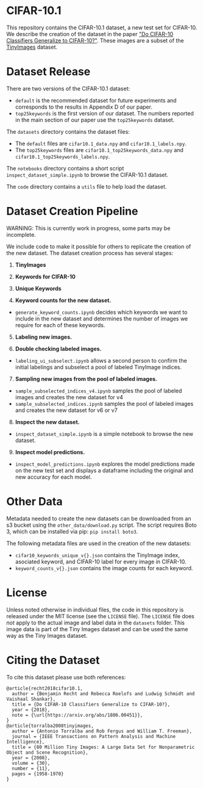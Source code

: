 # CIFAR-10.1
This repository contains the CIFAR-10.1 dataset, a new test set for CIFAR-10.
We describe the creation of the dataset in the paper ["Do CIFAR-10 Classifiers Generalize to CIFAR-10?"](https://arxiv.org/abs/1806.00451). 
These images are a subset of the [TinyImages](http://horatio.cs.nyu.edu/mit/tiny/data/index.html) dataset. 

# Dataset Release

There are two versions of the CIFAR-10.1 dataset:
- `default` is the recommended dataset for future experiments and corresponds to the results in Appendix D of our paper.
- `top25keywords` is the first version of our dataset. The numbers reported in the main section of our paper use the `top25keywords` dataset.

The `datasets` directory contains the dataset files:
- The `default` files are `cifar10.1_data.npy` and `cifar10.1_labels.npy`.
- The `top25keywords` files are `cifar10.1_top25keywords_data.npy` and `cifar10.1_top25keywords_labels.npy`.

The `notebooks` directory contains a short script `inspect_dataset_simple.ipynb` to browse the CIFAR-10.1 dataset.

The `code` directory contains a `utils` file to help load the dataset.

# Dataset Creation Pipeline

WARNING: This is currently work in progress, some parts may be incomplete.


We include code to make it possible for others to replicate the creation of the new dataset. 
The dataset creation process has several stages:

1. **TinyImages**
2. **Keywords for CIFAR-10**
3. **Unique Keywords**

4. **Keyword counts for the new dataset.**  
* `generate_keyword_counts.ipynb` decides which keywords we want to include in the new dataset and determines the number of images we require for each of these keywords. 

5. **Labeling new images.**

6. **Double checking labeled images.** 
* `labeling_ui_subselect.ipynb` allows a second person to confirm the initial labelings and subselect a pool of labeled TinyImage indices.

7. **Sampling new images from the pool of labeled images.** 
* `sample_subselected_indices_v4.ipynb` samples the pool of labeled images and creates the new dataset for v4
* `sample_subselected_indices.ipynb` samples the pool of labeled images and creates the new dataset for v6 or v7

8. **Inspect the new dataset.**
* `inspect_dataset_simple.ipynb` is a simple notebook to browse the new dataset. 

9. **Inspect model predictions.**
* `inspect_model_predictions.ipynb` explores the model predictions made on the new test set and displays a dataframe including the original and new accuracy for each model. 


# Other Data

Metadata needed to create the new datasets can be downloaded from an s3 bucket using the `other_data/download.py` script.
The script requires Boto 3, which can be installed via pip: `pip install boto3`.

The following metadata files are used in the creation of the new datasets:

*  `cifar10_keywords_unique_v{}.json` contains the TinyImage index, asociated keyword, and CIFAR-10 label for every image in CIFAR-10.
*  `keyword_counts_v{}.json` contains the image counts for each keyword.


# License

Unless noted otherwise in individual files, the code in this repository is released under the MIT license (see the `LICENSE` file).
The `LICENSE` file does *not* apply to the actual image and label data in the `datasets` folder.
This image data is part of the Tiny Images dataset and can be used the same way as the Tiny Images dataset.


# Citing the Dataset

To cite this dataset please use both references:
```
@article{recht2018cifar10.1,
  author = {Benjamin Recht and Rebecca Roelofs and Ludwig Schmidt and Vaishaal Shankar},
  title = {Do CIFAR-10 Classifiers Generalize to CIFAR-10?},
  year = {2018},
  note = {\url{https://arxiv.org/abs/1806.00451}},
}
@article{torralba2008tinyimages, 
  author = {Antonio Torralba and Rob Fergus and William T. Freeman}, 
  journal = {IEEE Transactions on Pattern Analysis and Machine Intelligence}, 
  title = {80 Million Tiny Images: A Large Data Set for Nonparametric Object and Scene Recognition}, 
  year = {2008}, 
  volume = {30}, 
  number = {11}, 
  pages = {1958-1970}
}
```
